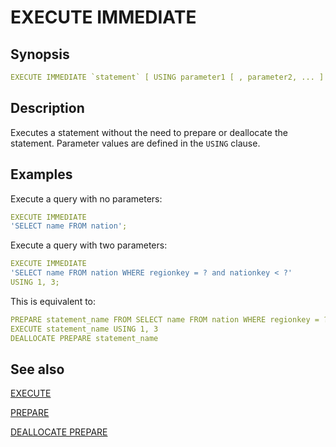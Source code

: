 # EXECUTE IMMEDIATE

## Synopsis

```yaml
EXECUTE IMMEDIATE `statement` [ USING parameter1 [ , parameter2, ... ] ]
```

## Description

Executes a statement without the need to prepare or deallocate the statement. Parameter values are defined in the `USING` clause.

## Examples

Execute a query with no parameters:

```yaml
EXECUTE IMMEDIATE
'SELECT name FROM nation';
```

Execute a query with two parameters:

```yaml
EXECUTE IMMEDIATE
'SELECT name FROM nation WHERE regionkey = ? and nationkey < ?'
USING 1, 3;
```

This is equivalent to:

```yaml
PREPARE statement_name FROM SELECT name FROM nation WHERE regionkey = ? and nationkey < ?
EXECUTE statement_name USING 1, 3
DEALLOCATE PREPARE statement_name
```

## See also

[EXECUTE](/interfaces/workbench/sql_syntaxes/execute/) 

[PREPARE](/interfaces/workbench/sql_syntaxes/prepare/) 

[DEALLOCATE PREPARE](/interfaces/workbench/sql_syntaxes/deallocate_prepare/)